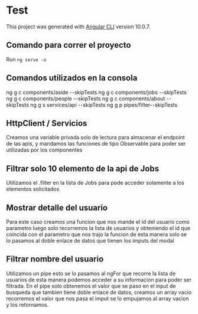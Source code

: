# Test

This project was generated with [Angular CLI](https://github.com/angular/angular-cli) version 10.0.7.

## Comando para correr el proyecto

Run `ng serve -o` 

## Comandos utilizados en la consola

ng g c components/aside --skipTests
ng g c components/jobs --skipTests
ng g c components/people --skipTests
ng g c components/about --skipTests
ng g s services/api --skipTests
ng g p pipes/filter--skipTests

## HttpClient / Servicios
Creamos una variable privada solo de lectura para almacenar el endpoint de las apis, y mandamos las funciones de tipo Observable para poder ser utilizadas por los componentes


## Filtrar solo 10 elemento de la api de Jobs

Utilizamos el .filter en la lista de Jobs para pode acceder solamente a los elementos solicitados

## Mostrar detalle del usuario

Para este caso creamos una funcion que nos mande el id del usuario como parametro luego solo recorremos la lista de usuarios y obteniendo el id que coincida con el parametro que nos trajo la funcion de esta manera solo se lo pasamos al doble enlace de datos que tienen los imputs del modal

## Filtrar nombre del usuario
Utilizamos un pipe esto se lo pasamos al ngFor que recorre la lista de usuarios de esta manera podemos acceder a su informacion para poder ser filtrada. En el pipe solo obtenemos el valor que se paso en el input de busqueda que tambien tiene doble enlace de datos, creamos un array vacio recorremos el valor que nos pasa el imput se lo empujamos al array vacion y los retornamos.

